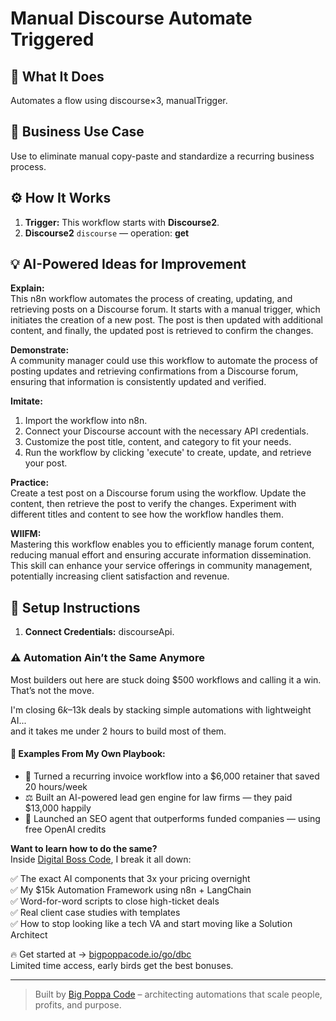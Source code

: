 # Manual Discourse Automate Triggered
  ## 🚀 What It Does
  Automates a flow using discourse×3, manualTrigger.
  
  ## 💼 Business Use Case
  Use to eliminate manual copy-paste and standardize a recurring business process.
  
  ## ⚙️ How It Works
  1. **Trigger:** This workflow starts with **Discourse2**.
  2. **Discourse2** `discourse` — operation: **get**
  
  ## 💡 AI-Powered Ideas for Improvement
  **Explain:**  
This n8n workflow automates the process of creating, updating, and retrieving posts on a Discourse forum. It starts with a manual trigger, which initiates the creation of a new post. The post is then updated with additional content, and finally, the updated post is retrieved to confirm the changes.

**Demonstrate:**  
A community manager could use this workflow to automate the process of posting updates and retrieving confirmations from a Discourse forum, ensuring that information is consistently updated and verified.

**Imitate:**  
1. Import the workflow into n8n.  
2. Connect your Discourse account with the necessary API credentials.  
3. Customize the post title, content, and category to fit your needs.  
4. Run the workflow by clicking 'execute' to create, update, and retrieve your post.

**Practice:**  
Create a test post on a Discourse forum using the workflow. Update the content, then retrieve the post to verify the changes. Experiment with different titles and content to see how the workflow handles them.

**WIIFM:**  
Mastering this workflow enables you to efficiently manage forum content, reducing manual effort and ensuring accurate information dissemination. This skill can enhance your service offerings in community management, potentially increasing client satisfaction and revenue.
  
  ## 🔧 Setup Instructions
  1. **Connect Credentials:** discourseApi.
  
### ⚠️ Automation Ain’t the Same Anymore

Most builders out here are stuck doing $500 workflows and calling it a win.  
That’s not the move.  

I'm closing $6k–$13k deals by stacking simple automations with lightweight AI...  
and it takes me under 2 hours to build most of them.

#### 🧠 Examples From My Own Playbook:
- 🔁 Turned a recurring invoice workflow into a $6,000 retainer that saved 20 hours/week  
- ⚖️ Built an AI-powered lead gen engine for law firms — they paid $13,000 happily  
- 🚀 Launched an SEO agent that outperforms funded companies — using free OpenAI credits  

**Want to learn how to do the same?**  
Inside [Digital Boss Code](https://bigpoppacode.io/go/dbc), I break it all down:

✅ The exact AI components that 3x your pricing overnight  
✅ My $15k Automation Framework using n8n + LangChain  
✅ Word-for-word scripts to close high-ticket deals  
✅ Real client case studies with templates  
✅ How to stop looking like a tech VA and start moving like a Solution Architect  

🔥 Get started at → [bigpoppacode.io/go/dbc](https://bigpoppacode.io/go/dbc)  
Limited time access, early birds get the best bonuses.

---
> Built by [Big Poppa Code](https://bigpoppacode.io) – architecting automations that scale people, profits, and purpose.
  